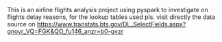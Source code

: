 This is an airline flights analysis project using pyspark to investigate on flights delay reasons,
for the lookup tables used pls. visit directly the data source on https://www.transtats.bts.gov/DL_SelectFields.aspx?gnoyr_VQ=FGK&QO_fu146_anzr=b0-gvzr 

